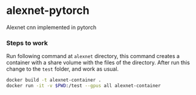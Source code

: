 # alexnet-pytorch
Alexnet cnn implemented in pytorch


### Steps to work

Run following command at `alexnet` directory, this command creates a container with a share volume with the files of the directory. After run this change to the `test` folder, and work as usual.

```bash
docker build -t alexnet-container .
docker run -it -v $PWD:/test --gpus all alexnet-container
```


